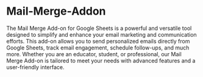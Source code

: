 # Mail-Merge-Addon

The Mail Merge Add-on for Google Sheets is a powerful and versatile tool designed to simplify and enhance your email marketing and communication efforts. This add-on allows you to send personalized emails directly from Google Sheets, track email engagement, schedule follow-ups, and much more. Whether you are an educator, student, or professional, our Mail Merge Add-on is tailored to meet your needs with advanced features and a user-friendly interface.
